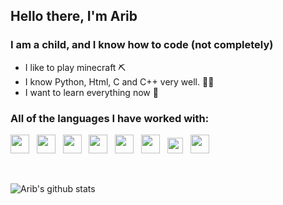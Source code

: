 ## Hello there, I'm Arib

### I am a child, and I know how to code (not completely)
- I like to play minecraft ⛏
- I know Python, Html, C and C++ very well. 👨‍🎓
- I want to learn everything now 💯

### All of the languages I have worked with:

<img src="https://i.imgur.com/4Sx2jiN.png" width="30"/>&nbsp;&nbsp;
<img src="https://i.imgur.com/s5s647F.png" width="30"/>&nbsp;&nbsp;
<img src="https://i.imgur.com/42LOwKX.png" width="30"/>&nbsp;&nbsp;
<img src="https://i.imgur.com/FmFOEqo.png" width="30"/>&nbsp;&nbsp;
<img src="https://i.imgur.com/0hxPjcv.png" width="30"/>&nbsp;&nbsp;
<img src="https://i.imgur.com/PzkGlxM.png" width="30"/>&nbsp;&nbsp;
<img src="https://i.imgur.com/5CzM1Uj.png" width="25"/>&nbsp;&nbsp;
<img src="https://i.imgur.com/mA3TD2F.png" width="30"/>&nbsp;&nbsp;

<br>

![Arib's github stats](https://github-readme-stats.vercel.app/api?username=AribMuhtasim21&show_icons=true&theme=radical)